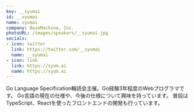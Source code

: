 ```yaml
---
key: __syumai
id: __syumai
name: syumai
company: BaseMachina, Inc.
photoURL: /images/speakers/__syumai.jpg
socials:
- icon: twitter
  link: https://twitter.com/__syumai
  name: __syumai
- icon: link
  link: https://syum.ai
  name: https://syum.ai
---
```

Go Language Specification輪読会主催。Go経験3年程度のWebプログラマです。
Go言語の現在の仕様や、今後の仕様について興味を持っています。
普段はTypeScript、Reactを使ったフロントエンドの開発も行っています。